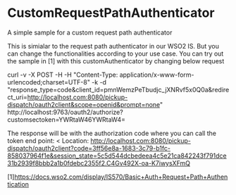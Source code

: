 # CustomRequestPathAuthenticator
A simple sample for a custom request path authenticator

This is simialar to the request path authenticator in our WSO2 IS. But you can change the functionalities according to your use case. You can try out the sample in [1] with this customAuthenticator by changing below request


 curl -v -X POST -H  -H "Content-Type: application/x-www-form-urlencoded;charset=UTF-8" -k -d "response_type=code&client_id=pmnWemzPeTbudjc_jXNRvf5x0Q0a&redirect_uri=http://localhost.com:8080/pickup-dispatch/oauth2client&scope=openid&prompt=none"  http://localhost:9763/oauth2/authorize?customsectoken=YWRtaW46YWRtaW4=


The response will be with the authorization code where you can call the token end point:
< Location: http://localhost.com:8080/pickup-dispatch/oauth2client?code=3ff56e8a-1683-3c79-b1fc-858037964f1e&session_state=5c5d544dcbedeea4c5e21ca842243f791dce31b2939f8bbb2a1b0fdebc2355f2.C4Gv492X-oa-K7iwysXFmQ





[1]https://docs.wso2.com/display/IS570/Basic+Auth+Request+Path+Authentication
